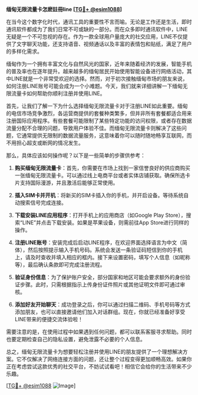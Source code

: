 **缅甸无限流量卡怎麽註冊line [[TG💪+ @esim1088](https://t.me/s/esim1088)]**

在当今这个数字化时代，通讯工具的重要性不言而喻。无论是工作还是生活，即时通讯软件都成为了我们日常不可或缺的一部分。而在众多即时通讯软件中，LINE无疑是一个不可忽视的存在。作为一款全球用户量庞大的社交应用，LINE不仅提供了文字聊天功能，还支持语音、视频通话以及丰富的表情包和贴纸，满足了用户的多样化需求。

缅甸作为一个拥有丰富文化与自然风光的国家，近年来随着经济的发展，智能手机的普及率也在逐年提升。越来越多的缅甸居民开始使用智能设备进行网络活动，其中LINE就是一个非常受欢迎的选择。然而，对于初次接触缅甸市场的朋友来说，如何注册LINE账号可能会成为一个小难题。今天，我们就来详细讲解一下缅甸无限流量卡如何帮助你顺利注册并使用LINE。

首先，让我们了解一下为什么选择缅甸无限流量卡对于注册LINE如此重要。缅甸的电信市场竞争激烈，各运营商提供的套餐种类繁多，但并非所有套餐都适合用来注册国际应用程序。有些套餐可能限制了某些特定功能的访问权限，或者存在数据流量分配不合理的问题，导致用户体验不佳。而缅甸无限流量卡则解决了这些问题，它通常提供无限制的数据流量服务，这意味着你可以随时随地畅享互联网，而不用担心超支或断网的情况发生。

那么，具体应该如何操作呢？以下是一些简单的步骤供参考：

1. **购买缅甸无限流量卡**：首先，你需要在市场上找到一家信誉良好的供应商购买一张缅甸无限流量卡。可以通过线上电商平台或者实体店铺获取。确保所选卡片支持国际漫游，并且激活后能够正常使用。

2. **插入SIM卡并开机**：将新买的SIM卡插入你的手机，并开启设备。等待系统自动搜索信号完成连接。

3. **下载安装LINE应用程序**：打开手机上的应用商店（如Google Play Store），搜索“LINE”并点击下载安装。如果是苹果设备，则需前往App Store进行同样的操作。

4. **注册LINE账号**：安装完成后启动LINE程序，在欢迎界面选择语言为中文（简体），然后按照提示输入手机号码。系统会发送一条验证码短信到你的手机上，请及时查收并填入相应的框内。接下来设置密码，填写个人信息（如昵称等），最后确认条款即可完成注册流程。

5. **验证身份信息**：为了保护账户安全，部分国家和地区可能会要求额外的身份验证步骤。此时，只需根据指示上传身份证件照片或其他证明文件即可通过审核。

6. **添加好友开始聊天**：成功登录之后，你可以通过扫描二维码、手机号码等方式添加朋友，也可以直接邀请他们加入对话群组。现在，你就已经准备好享受LINE带来的便捷交流体验啦！

需要注意的是，在使用过程中如果遇到任何问题，都可以联系客服寻求帮助。同时也要定期检查自己的隐私设置，避免泄露不必要的个人信息。

总之，缅甸无限流量卡为想要轻松注册并使用LINE的朋友提供了一个理想解决方案。它不仅解决了网络连接方面的问题，还让整个过程变得更加顺畅高效。如果你正在考虑尝试这款优秀的社交平台，不妨试试看吧！相信它会给你的生活带来不少乐趣。

[[TG💪+ @esim1088](https://t.me/s/esim1088) ![Image](https://i.postimg.cc/4NQfJmqS/Snipaste-2025-05-13-00-14-12.png)]